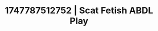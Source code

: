 ---
categories:
- Fantasy surrender
- Flushed cheeks
- Raw connection
- Lingerie worship
- Cyberpunk intimacy
image: /assets/images/1747787512752.jpg
layout: post
seo:
  description: Featured content with high-quality ABDL Play, Scat Fetish. HD images
    available.
  keywords: ABDL Play, Scat Fetish
  og_image: /assets/images/1747787512752.jpg
  schema_type: VisualArtwork
tags:
- ABDL Play
- '#1747787512752'
- Scat Fetish
title: 1747787512752 | Scat Fetish ABDL Play
---